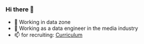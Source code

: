 ### Hi there 👋

- 🔭 Working in data zone
- 🌱 Working as a data engineer in the media industry
- 📫 for recruiting: [Curriculum](https://abdoulsn.github.io)
<!--
**abdoulsn/abdoulsn** is a ✨ _special_ ✨ repository because its `README.md` (this file) appears on your GitHub profile.

![https://github-readme-stats.vercel.app/api/top-langs/?username=abdoulsn&hide=pawn&langs_count=6&layout=compact](https://github-readme-stats.vercel.app/api/top-langs/?username=abdoulsn&hide=pawn&langs_count=9&layout=compact)

- 🌱 As Data science , I'm experienced also in data engineering and cloud
- 📫 How to reach me: ablaye0m {*at*} g*m*a*i*l.c#o#m
-->
